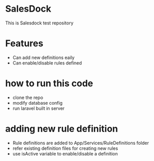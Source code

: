 # SalesDock
This is Salesdock test repository

# Features
* Can add new definitions eaily
* Can enable/disable rules defined 

# how to run this code
* clone the repo
* modify database config
* run laravel built in server

# adding new rule definition
* Rule definitions are added to App/Services/RuleDefinitions folder
* refer existing definition files for creating new rules
* use isActive variable to enable/disable a definition
